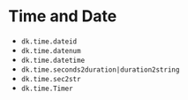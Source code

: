 # Time and Date

- `dk.time.dateid`
- `dk.time.datenum`
- `dk.time.datetime`
- `dk.time.seconds2duration|duration2string`
- `dk.time.sec2str`
- `dk.time.Timer`